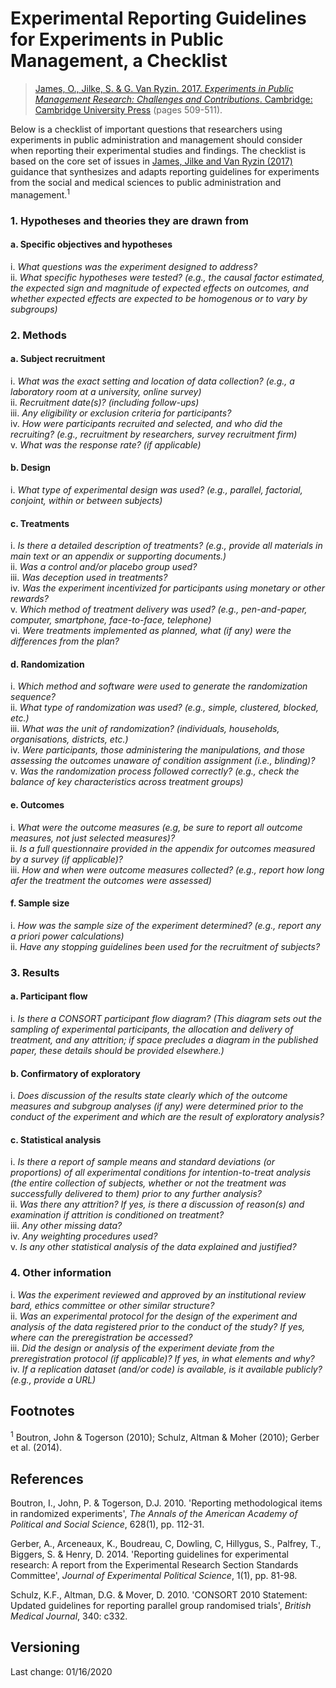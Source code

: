 # Experimental Reporting Guidelines for Experiments in Public Management, a Checklist

>[James, O., Jilke, S. &amp; G. Van Ryzin. 2017. *Experiments in Public Management Research: Challenges and Contributions*. Cambridge: Cambridge University Press](https://www.cambridge.org/core/books/experiments-in-public-management-research/8DB826A84D228568AAEC69732C72F1EC) (pages 509-511).

Below is a checklist of important questions that researchers using experiments in public administration and management should consider when reporting their experimental studies and findings.  The checklist is based on the core set of issues in [James, Jilke and Van Ryzin (2017)](https://www.cambridge.org/core/books/experiments-in-public-management-research/8DB826A84D228568AAEC69732C72F1EC) guidance that synthesizes and adapts reporting guidelines for experiments from the social and medical sciences to public administration and management.<sup>1</sup>

### 1. Hypotheses and theories they are drawn from
#### a. Specific objectives and hypotheses
i. *What questions was the experiment designed to address?*<br/>
ii. *What specific hypotheses were tested? (e.g., the causal factor estimated, the expected sign and magnitude of expected effects on outcomes, and whether expected effects are expected to be homogenous or to vary by subgroups)*


### 2. Methods
#### a. Subject recruitment
i. *What was the exact setting and location of data collection? (e.g., a laboratory room at a university, online survey)*<br/>
ii. *Recruitment date(s)? (including follow-ups)*</br>
iii. *Any eligibility or exclusion criteria for participants?*</br>
iv. *How were participants recruited and selected, and who did the recruiting? (e.g., recruitment by researchers, survey recruitment firm)*</br>
v. *What was the response rate? (if applicable)*

#### b. Design
i. *What type of experimental design was used? (e.g., parallel, factorial, conjoint, within or between subjects)*

#### c. Treatments
i. *Is there a detailed description of treatments? (e.g., provide all materials in main text or an appendix or supporting documents.)*<br/>
ii. *Was a control and/or placebo group used?*<br/>
iii. *Was deception used in treatments?*<br/> 
iv. *Was the experiment incentivized for participants using monetary or other rewards?*<br/>
v. *Which method of treatment delivery was used? (e.g., pen-and-paper, computer, smartphone, face-to-face, telephone)*<br/>
vi. *Were treatments implemented as planned, what (if any) were the differences from the plan?*

#### d. Randomization
i. *Which method and software were used to generate the randomization sequence?*<br/>
ii. *What type of randomization was used? (e.g., simple, clustered, blocked, etc.)*<br/>
iii. *What was the unit of randomization? (individuals, households, organisations, districts, etc.)* <br/>
iv. *Were participants, those administering the manipulations, and those assessing the outcomes unaware of condition assignment (i.e., blinding)?*<br/>
v. *Was the randomization process followed correctly? (e.g., check the balance of key characteristics across treatment groups)*

#### e. Outcomes
i. *What were the outcome measures (e.g, be sure to report all outcome measures, not just selected measures)?*<br/>
ii. *Is a full questionnaire provided in the appendix for outcomes measured by a survey (if applicable)?*<br/>
iii. *How and when were outcome measures collected? (e.g., report how long afer the treatment the outcomes were assessed)*

#### f. Sample size
i. *How was the sample size of the experiment determined? (e.g., report any a priori power calculations)*<br/>
ii. *Have any stopping guidelines been used for the recruitment of subjects?*


### 3. Results
#### a. Participant flow
i. *Is there a CONSORT participant flow diagram? (This diagram sets out the sampling of experimental participants, the allocation and delivery of treatment, and any attrition; if space precludes a diagram in the published paper, these details should be provided elsewhere.)*

#### b. Confirmatory of exploratory
i. *Does discussion of the results state clearly which of the outcome measures and subgroup analyses (if any) were determined prior to the conduct of the experiment and which are the result of exploratory analysis?*

#### c. Statistical analysis
i. *Is there a report of sample means and standard deviations (or proportions) of all experimental conditions for intention-to-treat analysis (the entire collection of subjects, whether or not the treatment was successfully delivered to them) prior to any further analysis?*<br/>
ii. *Was there any attrition? If yes, is there a discussion of reason(s) and examination if attrition is conditioned on treatment?*<br/>
iii. *Any other missing data?*<br/>
iv. *Any weighting procedures used?*<br/>
v. *Is any other statistical analysis of the data explained and justified?*


### 4. Other information
i. *Was the experiment reviewed and approved by an institutional review bard, ethics committee or other similar structure?*<br/>
ii. *Was an experimental protocol for the design of the experiment and analysis of the data registered prior to the conduct of the study? If yes, where can the preregistration be accessed?*<br/>
iii. *Did the design or analysis of the experiment deviate from the preregistration protocol (if applicable)? If yes, in what elements and why?*<br/>
iv. *If a replication dataset (and/or code) is available, is it available publicly? (e.g., provide a URL)*


## Footnotes
<sup>1</sup> Boutron, John &amp; Togerson (2010); Schulz, Altman &amp; Moher (2010); Gerber et al. (2014).


## References
Boutron, I., John, P. &amp; Togerson, D.J. 2010. 'Reporting methodological items in randomized experiments', *The Annals of the American Academy of Political and Social Science*, 628(1), pp. 112-31.

Gerber, A., Arceneaux, K., Boudreau, C, Dowling, C, Hillygus, S., Palfrey, T., Biggers, S. &amp; Henry, D. 2014. 'Reporting guidelines for experimental research: A report from the Experimental Research Section Standards Committee', *Journal of Experimental Political Science*, 1(1), pp. 81-98.

Schulz, K.F., Altman, D.G. &amp; Mover, D. 2010. 'CONSORT 2010 Statement: Updated guidelines for reporting parallel group randomised trials', *British Medical Journal*, 340: c332.

## Versioning
Last change: 01/16/2020
